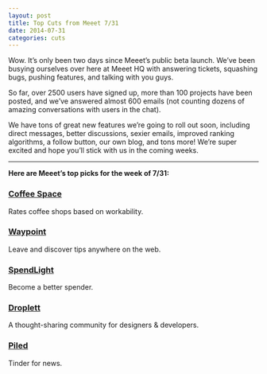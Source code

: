 ```yaml
---
layout: post
title: Top Cuts from Meeet 7/31
date: 2014-07-31
categories: cuts
---
```


Wow. It’s only been two days since Meeet’s public beta launch. We’ve been busying ourselves over here at Meeet HQ with answering tickets, squashing bugs, pushing features, and talking with you guys.

So far, over 2500 users have signed up, more than 100 projects have been posted, and we’ve answered almost 600 emails (not counting dozens of amazing conversations with users in the chat).

We have tons of great new features we’re going to roll out soon, including direct messages, better discussions, sexier emails, improved ranking algorithms, a follow button, our own blog, and tons more! We’re super excited and hope you’ll stick with us in the coming weeks.

<hr>

__Here are Meeet’s top picks for the week of 7/31:__

### [Coffee Space](http://beta.meeet.co/kclawson/Coffee%20Space)
Rates coffee shops based on workability.

### [Waypoint](http://beta.meeet.co/thomas/Waypoint)
Leave and discover tips anywhere on the web.

### [SpendLight](http://beta.meeet.co/Larsenal/SpendLight)
Become a better spender.

### [Droplett](http://beta.meeet.co/scottfahrig/Droplett)
A thought-sharing community for designers & developers.

### [Piled](http://beta.meeet.co/Fgonelf/Piled)
Tinder for news.

